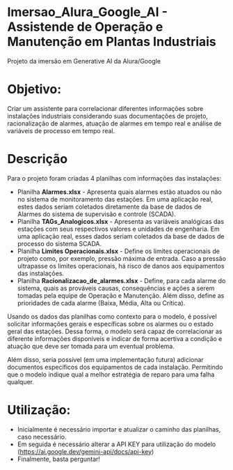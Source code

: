 # Imersao_Alura_Google_AI - Assistende de Operação e Manutenção em Plantas Industriais
Projeto da imersão em Generative AI da Alura/Google

# Objetivo:
Criar um assistente para correlacionar diferentes informações sobre instalações industriais considerando suas documentações de projeto, racionalização de alarmes, atuação de alarmes em tempo real e análise de variáveis de processo em tempo real.

# Descrição
Para o projeto foram criadas 4 planilhas com informações das instalações:
* Planilha **Alarmes.xlsx** - Apresenta quais alarmes estão atuados ou não no sistema de monitoramento das estações. Em uma aplicação real, estes dados seriam coletados diretamente da base de dados de Alarmes do sistema de supervisão e controle (SCADA).
* Planilha **TAGs_Analogicos.xlsx** - Apresenta as variáveis analógicas das estações com seus respectivos valores e unidades de engenharia. Em uma aplicação real, esses dados seriam coletados da base de dados de processo do sistema SCADA.
* Planilha **Limites Operacionais.xlsx** - Define os limites operacionais de projeto como, por exemplo, pressão máxima de entrada. Caso a pressão ultrapasse os limites operacionais, há risco de danos aos equipamentos das instalações.
* Planilha **Racionalizacao_de_alarmes.xlsx** - Define, para cada alarme do sistema, quais as prováveis causas, consequências e ações a serem tomadas pela equipe de Operação e Manutenção. Além disso, define as prioridades de cada alarme (Baixa, Média, Alta ou Crítica).

Usando os dados das planilhas como contexto para o modelo, é possível solicitar informações gerais e específicas sobre os alarmes ou o estado geral das estações. Dessa forma, o modelo será capaz de correlacionar as diferente informações disponíveis e indicar de forma acertiva a condição e atuação que deve ser tomada para um eventual problema.

Além disso, seria possível (em uma implementação futura) adicionar documentos específicos dos equipamentos de cada instalação. Permitindo que o modelo indique qual a melhor estratégia de reparo para uma falha qualquer.

# Utilização:
* Inicialmente é necessário importar e atualizar o caminho das planilhas, caso necessário.
* Em seguida é necessário alterar a API KEY para utilização do modelo (https://ai.google.dev/gemini-api/docs/api-key)
* Finalmente, basta perguntar!

